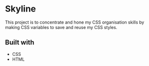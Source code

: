 # Skyline
This project is to concentrate and hone my CSS organisation skills by making CSS variables to save and reuse my CSS styles.


## Built with
* CSS
* HTML
